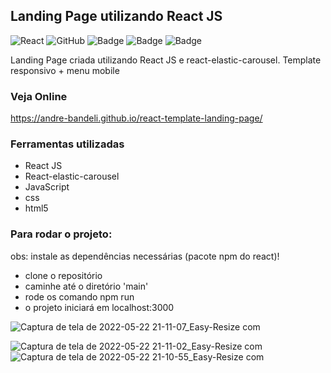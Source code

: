 ## Landing Page utilizando React JS
![React](https://img.shields.io/badge/react-%2320232a.svg?style=for-the-badge&logo=react&logoColor=%2361DAFB)
![GitHub](https://img.shields.io/badge/github-%23121011.svg?style=for-the-badge&logo=github&logoColor=white)
![Badge](https://img.shields.io/badge/JavaScript-F7DF1E?style=for-the-badge&logo=javascript&logoColor=black)
![Badge](https://img.shields.io/badge/CSS-239120?&style=for-the-badge&logo=css3&logoColor=white)
![Badge](https://img.shields.io/badge/HTML5-E34F26?style=for-the-badge&logo=html5&logoColor=white)


Landing Page criada utilizando React JS e react-elastic-carousel. Template responsivo + menu mobile

### Veja Online

https://andre-bandeli.github.io/react-template-landing-page/


### Ferramentas utilizadas

- React JS
- React-elastic-carousel
- JavaScript
- css
- html5

### Para rodar o projeto:
obs: instale as dependências necessárias (pacote npm do react)!

- clone o repositório
- caminhe até o diretório 'main'
- rode os comando npm run
- o projeto iniciará em localhost:3000


![Captura de tela de 2022-05-22 21-11-07_Easy-Resize com](https://user-images.githubusercontent.com/87938869/169722673-1c5aef47-bcb7-41a7-8174-a7f5be383a77.jpg)

![Captura de tela de 2022-05-22 21-11-02_Easy-Resize com](https://user-images.githubusercontent.com/87938869/169722676-df17252d-204b-454a-93a6-77dee0aba317.jpg)
![Captura de tela de 2022-05-22 21-10-55_Easy-Resize com](https://user-images.githubusercontent.com/87938869/169722679-980e6c95-b003-4928-941b-f499ac707738.jpg)

